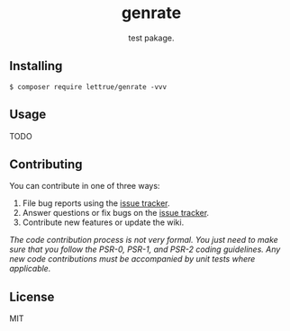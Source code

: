 <h1 align="center"> genrate </h1>

<p align="center"> test pakage.</p>


## Installing

```shell
$ composer require lettrue/genrate -vvv
```

## Usage

TODO

## Contributing

You can contribute in one of three ways:

1. File bug reports using the [issue tracker](https://github.com/lettrue/genrate/issues).
2. Answer questions or fix bugs on the [issue tracker](https://github.com/lettrue/genrate/issues).
3. Contribute new features or update the wiki.

_The code contribution process is not very formal. You just need to make sure that you follow the PSR-0, PSR-1, and PSR-2 coding guidelines. Any new code contributions must be accompanied by unit tests where applicable._

## License

MIT